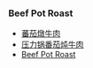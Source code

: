 
### Beef Pot Roast
- [蕃茄燉牛肉](https://www.youtube.com/watch?v=C0Vc3faUgrs)  
- [压力锅番茄炖牛肉](https://www.youtube.com/watch?v=PQMBDJZYzWQ)
- [Beef Pot Roast](https://www.youtube.com/watch?v=mRXXU5Wfxbc)


